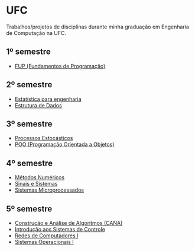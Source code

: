 # UFC

Trabalhos/projetos de disciplinas durante minha graduação em Engenharia de Computação na UFC.

## 1º semestre
- [FUP (Fundamentos de Programação)](./TI0109-FUP/)

## 2º semestre
- [Estatística para engenharia](./TI0111-estatistica/)
- [Estrutura de Dados](./TI0140-estrutura-de-dados/)

## 3º semestre
- [Processos Estocásticos](./TI0112-processos-estocasticos/)
- [POO (Programação Orientada a Objetos)](./TI0142-POO/)

## 4º semestre
- [Métodos Numéricos](./CK0182-metodos-numericos/)
- [Sinais e Sistemas](./TI0143-sinais-sistemas/)
- [Sistemas Microprocessados](./TI0144-sistemas-microprocessados/)

## 5º semestre
- [Construção e Análise de Algoritmos (CANA)](./CK0183-CANA/)
- [Introdução aos Sistemas de Controle]()
- [Redes de Computadores I]()
- [Sistemas Operacionais I](./TI0146-sistemas-operacionais/)
